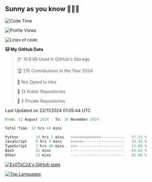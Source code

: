 ## Sunny as you know 🫨🫨👋

<!--START_SECTION:waka-->
![Code Time](http://img.shields.io/badge/Code%20Time-33%20hrs%207%20mins-blue)

![Profile Views](http://img.shields.io/badge/Profile%20Views-13-blue)

![Lines of code](https://img.shields.io/badge/From%20Hello%20World%20I%27ve%20Written-193.9%20thousand%20lines%20of%20code-blue)

**🐱 My GitHub Data** 

> 📦 10.9 kB Used in GitHub's Storage 
 > 
> 🏆 215 Contributions in the Year 2024
 > 
> 🚫 Not Opted to Hire
 > 
> 📜 13 Public Repositories 
 > 
> 🔑 5 Private Repositories 
 > 

 Last Updated on 22/11/2024 01:05:44 UTC
<!--END_SECTION:waka-->

<!--START_SECTION:code-->

```rust
From: 12 August 2024 - To: 20 November 2024

Total Time: 32 hrs 46 mins

Python        19 hrs 3 mins   >>>>>>>>>>>>>>-----------   57.53 %
JavaScript    8 hrs 4 mins    >>>>>>-------------------   24.36 %
TypeScript    3 hrs 40 mins   >>>----------------------   11.08 %
Bash          32 mins         -------------------------   01.62 %
Other         21 mins         -------------------------   01.08 %
```

<!--END_SECTION:code-->
<a href="http://www.github.com/Ex0TiiC24"><img src="https://github-readme-stats.vercel.app/api?username=Ex0TiiC24&show_icons=true&hide=&count_private=true&title_color=0891b2&text_color=ffffff&icon_color=0891b2&bg_color=1c1917&hide_border=true&show_icons=true" alt="Ex0TiiC24's GitHub stats" /></a>

<a href="https://github.com/Ex0TiiC24" align="left"><img src="https://github-readme-stats.vercel.app/api/top-langs/?username=Ex0TiiC24&langs_count=10&title_color=0891b2&text_color=ffffff&icon_color=0891b2&bg_color=1c1917&hide_border=true&locale=en&custom_title=Top%20%Languages" alt="Top Languages" /></a>

